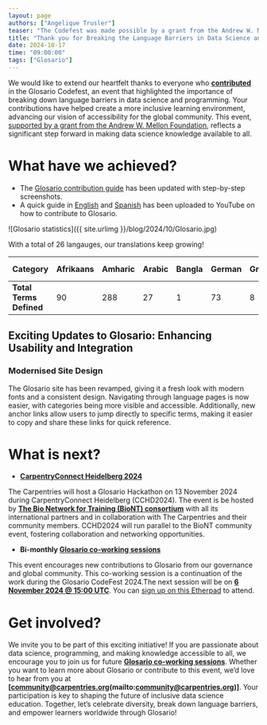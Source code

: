```yaml
---
layout: page
authors: ["Angelique Trusler"]
teaser: "The Codefest was made possible by a grant from the Andrew W. Mellon Foundation"
title: "Thank you for Breaking the Language Barriers in Data Science and Programming"
date: 2024-10-17
time: "09:00:00"
tags: ["Glosario"]
---
```


We would like to extend our heartfelt thanks to everyone who **[contributed](https://github.com/carpentries/glosario/graphs/contributors)** in the Glosario Codefest, an event that highlighted the importance of breaking down language barriers in data science and programming. Your contributions have helped create a more inclusive learning environment, advancing our vision of accessibility for the global community. This event, [supported by a grant from the Andrew W. Mellon Foundation](https://carpentries.org/blog/2024/01/mellon-foundation/), reflects a significant step forward in making data science knowledge available to all.

# What have we achieved?

- The [Glosario contribution guide](https://docs.google.com/document/d/18oxYd6D9heESqw2gw9cbtxiCfkb4wlxazERFBIDCoeM/edit#heading=h.wsi1psxc3n64) has been updated with step-by-step screenshots.
- A quick guide in [English](https://www.youtube.com/watch?v=ew1eb1ug-Q8) and [Spanish](https://www.youtube.com/watch?v=f9K5wYq0dQM&t=23s) has been uploaded to YouTube on how to contribute to Glosario.

![Glosario statistics]({{ site.urlimg }}/blog/2024/10/Glosario.jpg)

With a total of 26 langauges, our translations keep growing!


| **Category**              | **Afrikaans** | **Amharic** | **Arabic** | **Bangla** | **German** | **Greek** | **English** | **Spanish** | **French** | **Hebrew** | **Croatian** | **Indonesian** | **Italian** | **Japanese** | **Korean** | **Latin** | **Portuguese** | **Dutch** | **Southern Sotho** | **Swahili** | **Setswana** | **Ukrainian** | **isiXhosa** | **isiZulu** |
|---------------------------|---------------|-------------|------------|------------|------------|-----------|-------------|-------------|------------|------------|--------------|----------------|-------------|--------------|------------|-----------|----------------|-----------|---------------------|-------------|--------------|----------------|-------------|------------|
| **Total Terms Defined**    | 90            | 288         | 27         | 1          | 73         | 8         | 631         | 146         | 95         | 1          | 1            | 16             | 13          | 9            | 2          | 0         | 73             | 3         | 2                   | 73          | 19           | 98             | 2           | 2          |



## Exciting Updates to Glosario: Enhancing Usability and Integration

### Modernised Site Design
 The Glosario site has been revamped, giving it a fresh look with modern fonts and a consistent design. Navigating through language pages is now easier, with categories being more visible and accessible. Additionally, new anchor links allow users to jump directly to specific terms, making it easier to copy and share these links for quick reference.


# What is next?


- **[CarpentryConnect Heidelberg 2024](https://carpentries.org/blog/2024/01/announcing-cchd24/)**

The Carpentries will host a Glosario Hackathon on 13 November 2024 during CarpentryConnect Heidelberg (CCHD2024). The event is be hosted by **[The Bio Network for Training (BioNT) consortium](https://biont-training.eu/)** with all its international partners and in collaboration with The Carpentries and their community members. CCHD2024 will run parallel to the BioNT community event, fostering collaboration and networking opportunities. 

- **Bi-monthly [Glosario co-working sessions](https://carpentries.org/community/#community-events)**

This event encourages new contributions to Glosario from our governance and global community. This co-working session is a continuation of the work during the Glosario CodeFest 2024.The next session will be on **[6 November 2024 @ 15:00 UTC](https://calendar.google.com/calendar/event?action=TEMPLATE&tmeid=MTZubWQwZ2s0Ym81MXVjM25lZDFnZGk3YXJfMjAyNDExMDZUMTUwMDAwWiBvc2V1dW9odDB0dmpib2tnZzNub2g4YzQ3Z0Bn&tmsrc=oseuuoht0tvjbokgg3noh8c47g%40group.calendar.google.com&scp=ALL)**. You can [sign up on this Etherpad](https://pad.carpentries.org/Glosario_Codefest_2024) to attend. 


# Get involved? 

We invite you to be part of this exciting initiative! If you are passionate about data science, programming, and making knowledge accessible to all, we encourage you to join us for future **[Glosario co-working sessions](https://carpentries.org/community/#community-events)**. Whether you want to learn more about Glosario or contribute to this event, we’d love to hear from you at **[community@carpentries.org(mailto:community@carpentries.org)]**. Your participation is key to shaping the future of inclusive data science education. Together, let’s celebrate diversity, break down language barriers, and empower learners worldwide through Glosario!
